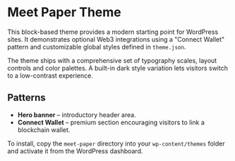 # Meet Paper Theme

This block-based theme provides a modern starting point for WordPress sites. It demonstrates optional Web3 integrations using a "Connect Wallet" pattern and customizable global styles defined in `theme.json`.

The theme ships with a comprehensive set of typography scales, layout controls and color palettes. A built-in dark style variation lets visitors switch to a low-contrast experience.

## Patterns

- **Hero banner** – introductory header area.
- **Connect Wallet** – premium section encouraging visitors to link a blockchain wallet.

To install, copy the `meet-paper` directory into your `wp-content/themes` folder and activate it from the WordPress dashboard.
